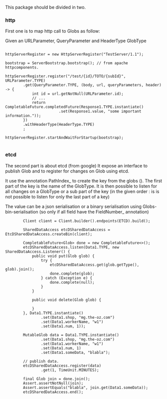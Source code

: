 This package should be divided in two.

### http
First one is to map http call to Globs as follow:

Given an URLParameter, QueryParameter and HeaderType GlobType  

```

httpServerRegister = new HttpServerRegister("TestServer/1.1");

bootstrap = ServerBootstrap.bootstrap(); // from apache httpcomponents.

httpServerRegister.register("/test/{id}/TOTO/{subId}", URLParameter.TYPE)
        .get(QueryParameter.TYPE, (body, url, queryParameters, header) -> {
            int id = url.getNotNull(URLParameter.id);
            // ...
            return CompletableFuture.completedFuture(Response1.TYPE.instantiate()
                        .set(Response1.value, "some important information."));
        })
        .withHeaderType(HeaderType.TYPE)
        ;

httpServerRegister.startAndWaitForStartup(bootstrap);       


```

### etcd

The second part is about etcd (from google)
It expose an interface to publish Glob and to register for changes on Glob using etcd.

It use the annotation PathIndex_ to create the key from the globs ().
The first part of the key is the name of the GlobType.
It is then possible to listen for all changes on a GlobType or a sub part of the key (in the given order : is is not possible to listen for only the last part of a key)

The value can be a json serialisation or a binary serialisation using Globs-bin-serialisation (so only if all field have the FieldNumber_ annotation)

```
        Client client = Client.builder().endpoints(ETCD).build();

        SharedDataAccess etcDSharedDataAccess = EtcDSharedDataAccess.createBin(client);

        CompletableFuture<Glob> done = new CompletableFuture<>();
        etcDSharedDataAccess.listen(Data1.TYPE, new SharedDataAccess.Listener() {
            public void put(Glob glob) {
                try {
                    etcDSharedDataAccess.get(glob.getType(), glob).join();
                    done.complete(glob);
                } catch (Exception e) {
                    done.complete(null);
                }
            }

            public void delete(Glob glob) {

            }
        }, Data1.TYPE.instantiate()
                .set(Data1.shop, "mg.the-oz.com")
                .set(Data1.workerName, "w1")
                .set(Data1.num, 1));

        MutableGlob data = Data1.TYPE.instantiate()
                .set(Data1.shop, "mg.the-oz.com")
                .set(Data1.workerName, "w1")
                .set(Data1.num, 1)
                .set(Data1.someData, "blabla");

        // publish data.
        etcDSharedDataAccess.register(data)
                .get(1, TimeUnit.MINUTES);

        final Glob join = done.join();
        Assert.assertNotNull(join);
        Assert.assertEquals("blabla", join.get(Data1.someData));
        etcDSharedDataAccess.end();
```

